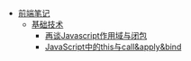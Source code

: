 - [前端笔记](FrontEnd/)
  - [基础技术](FrontEnd/Basic/)
    - [再谈Javascript作用域与闭包](FrontEnd/Basic/closure.md)
    - [JavaScript中的this与call&apply&bind](FrontEnd/Basic/this.md)